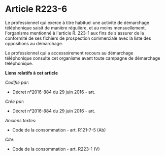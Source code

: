 # Article R223-6

Le professionnel qui exerce à titre habituel une activité de démarchage téléphonique saisit de manière régulière, et au moins
mensuellement, l'organisme mentionné à l'article R. 223-1 aux fins de s'assurer de la conformité de ses fichiers de
prospection commerciale avec la liste des oppositions au démarchage. 

Le professionnel qui a accessoirement recours au démarchage téléphonique consulte cet organisme avant toute campagne de
démarchage téléphonique.

**Liens relatifs à cet article**

_Codifié par_:

  - Décret n°2016-884 du 29 juin 2016 - art.

_Créé par_:

  - Décret n°2016-884 du 29 juin 2016 - art.

_Anciens textes_:

  - Code de la consommation - art. R121-7-5 (Ab)

_Cite_:

  - Code de la consommation - art. R223-1 (V)

